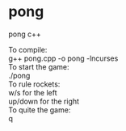 # pong

pong c++

To compile:<br/>
g++ pong.cpp -o pong -lncurses<br/>
To start the game:<br/>
./pong<br/>
To rule rockets:<br/>
w/s for the left<br/>
up/down for the right<br/>
To quite the game:<br/>
q<br/>
